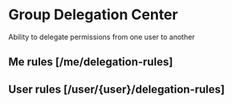 <!-- include(data_structures.md) -->

# Group Delegation Center
Ability to delegate permissions from one user to another

## Me rules [/me/delegation-rules]

<!-- include(me/list.md) -->
<!-- include(me/all.md) -->
<!-- include(me/category.md) -->

## User rules [/user/{user}/delegation-rules]

<!-- include(users/list.md) -->
<!-- include(users/all.md) -->
<!-- include(users/category.md) -->




